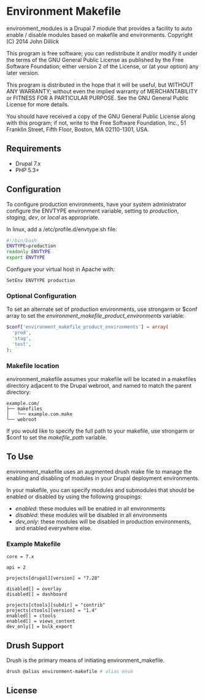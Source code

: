 # Environment Makefile

environment_modules is a Drupal 7 module that provides a facility to auto enable / disable modules based on makefile and environments.
Copyright (C) 2014 John Dillick

This program is free software; you can redistribute it and/or
modify it under the terms of the GNU General Public License
as published by the Free Software Foundation; either version 2
of the License, or (at your option) any later version.

This program is distributed in the hope that it will be useful,
but WITHOUT ANY WARRANTY; without even the implied warranty of
MERCHANTABILITY or FITNESS FOR A PARTICULAR PURPOSE.  See the
GNU General Public License for more details.

You should have received a copy of the GNU General Public License
along with this program; if not, write to the Free Software
Foundation, Inc., 51 Franklin Street, Fifth Floor, Boston, MA  02110-1301, USA.

## Requirements
- Drupal 7.x
- PHP 5.3+

## Configuration
To configure production environments, have your system administrator configure the ENVTYPE environment variable, setting to _production_, _staging_, _dev_, or _local_ as appropriate.

In linux, add a /etc/profile.d/envtype.sh file:
```bash
#!/bin/bash
ENVTYPE=production
readonly ENVTYPE
export ENVTYPE
```

Configure your virtual host in Apache with:
```
SetEnv ENVTYPE production
```

### Optional Configuration
To set an alternate set of production environments, use strongarm or $conf array to set the _environment_makefile_product_environments_ variable:

```php
$conf['environment_makefile_product_environments'] = array(
  'prod',
  'stag',
  'test',
);
```

### Makefile location
environment_makefile assumes your makefile will be located in a makefiles directory adjacent to the Drupal webroot, and named to match the parent directory:

```
example.com/
├── makefiles
│   └── example.com.make
└── webroot
```

If you would like to specify the full path to your makefile, use strongarm or $conf to set the _makefile_path_ variable.

## To Use

environment_makefile uses an augmented drush make file to manage the enabling and disabling of modules in your Drupal deployment environments.

In your makefile, you can specify modules and submodules that should be enabled or disabled by using the following groupings:

- *enabled*: these modules will be enabled in all environments
- *disabled*: these modules will be disabled in all environments
- *dev_only*: these modules will be disabled in production environments, and enabled everywhere else.

### Example Makefile

```
core = 7.x

api = 2

projects[drupal][version] = "7.28"

disabled[] = overlay
disabled[] = dashboard

projects[ctools][subdir] = "contrib"
projects[ctools][version] = "1.4"
enabled[] = ctools
enabled[] = views_content
dev_only[] = bulk_export
```

## Drush Support
Drush is the primary means of initiating environment_makefile.

```bash
drush @alias environment-makefile # alias envm
```

## License
